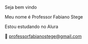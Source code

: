 Seja bem vindo

Meu nome é Professor Fabiano Stege

Estou estudando no Alura

📧 professorfabianostege@gmail.com
